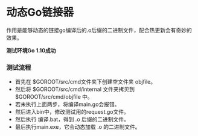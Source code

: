 # 动态Go链接器

作用是能够动态的链接go编译后的.o后缀的二进制文件，配合热更新会有奇妙的效果。

**测试环境Go 1.10成功**

### 测试流程

- 首先在 $GOROOT/src/cmd文件夹下创建空文件夹 objfile。
- 然后将 $GOROOT/src/cmd/internal 文件夹拷贝到 $GOROOT/src/cmd/objfile 中。
- 若未执行上面两步，将编译main.go会报错。
- 然后进入bin中，修改测试用的request.go文件。
- 然后执行 编译.bat，得到 .o 后缀的二进制文件。
- 最后执行main.exe，它会动态加载 .o 的二进制文件。
